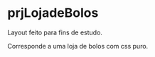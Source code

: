 # prjLojadeBolos
Layout feito para fins de estudo.

Corresponde a uma loja de bolos com css puro.


